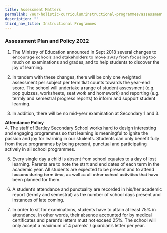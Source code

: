```yaml
---
title: Assessment Matters
permalink: /our-holistic-curriculum/instructional-programmes/assessment-matters
description: ""
third_nav_title: Instructional Programmes
---
```

### Assessment Plan and Policy 2022

1. The Ministry of Education announced in Sept 2018 several changes to encourage schools and stakeholders to move away from focusing too much on examinations and grades, and to help students to discover the joy of learning.

2. In tandem with these changes, there will be only one weighted assessment per subject per term that counts towards the year-end score.  The school will undertake a range of student assessment (e.g. pop quizzes, worksheets, seat work and homework) and reporting (e.g. termly and semestral progress reports) to inform and support student learning. 

3. In addition, there will be no mid-year examination at Secondary 1 and 3.  

**Attendance Policy** <br>
4. The staff of Bartley Secondary School works hard to design interesting and engaging programmes so that learning is meaningful to ignite the passion and joy for learning in our students.  Students can only benefit fully from these programmes by being present, punctual and participating actively in all school programmes.  

5. Every single day a child is absent from school equates to a day of lost learning.  Parents are to note the start and end dates of each term in the academic year.  All students are expected to be present and to attend lessons during term time, as well as all other school activities that have been planned for them.
 
6. A student’s attendance and punctuality are recorded in his/her academic report (termly and semestral) as the number of school days present and instances of late coming. 

7. In order to sit for examinations, students have to attain at least 75% in attendance.  In other words, their absence accounted for by medical certificates and parent’s letters must not exceed 25%.  The school will only accept a maximum of 4 parents’ / guardian’s letter per year.
